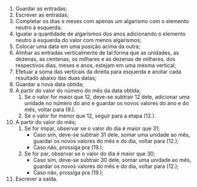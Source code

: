 1. Guardar as entradas; 
2. Escrever as entradas; 
3. Completar os dias e meses com apenas um algarismo com o elemento neutro à esquerda; 
4. Igualar a quantidade de algarismos dos anos adicionando o elemento neutro à esquerda do valor com menos algarismos; 
5. Colocar uma data em uma posição acima da outra; 
6. Alinhar as entradas verticalmente de tal forma que as unidades, as dezenas, as centenas, os milhares e as dezenas de milhares, dos respectivos dias, meses e anos, estejam em uma mesma vertical; 
7. Efetuar a soma das verticais da direita para esquerda e anotar cada resultado abaixo das duas datas; 
8. Guardar a nova data obtida; 
9. A partir do valor do número do mês da data obtida; 
    1. Se o valor for maior que 12, deve-se subtrair 12 dele,  adicionar uma unidade no número do ano e guardar os novos valores do ano e do mês, voltar para (9.). 
    2. Se o valor for menor que 12, seguir para a etapa (12.). 
10. A partir do valor do mês; 
    1. Se for ímpar, observar se o valor do dia é maior que 31; 
        - Caso sim, deve-se subtrair 31 dele, somar uma unidade ao mês, guardar os novos valores do mês e do dia, voltar para (12.); 
        - Caso não, prossiga pra (19.); 
    2. Se for par, observar se o valor do dia é maior que 30; 
        - Caso sim, deve-se subtrair 30 dele, somar uma unidade ao mês, guardar os novos valores do mês e do dia, voltar para (12.); 
        - Caso não, prossiga pra (19.); 
11. Escrever a saída. 
